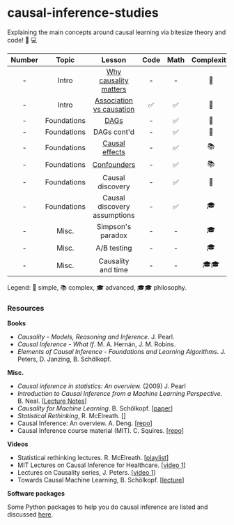 # causal-inference-studies

Explaining the main concepts around causal learning via bitesize theory and code! :closed_book: :computer:

| Number | Topic | Lesson | Code | Math | Complexity |
| :-----------: | :-----------: | :-----------: | :-----------: | :-----------: | :-----------: |
| - | Intro  | [Why causality matters](markdowns/why_causality_matters.md) | - | - | :cake:
| - | Intro | [Association vs causation](markdowns/association_vs_causation.md) |  :white_check_mark: | :white_check_mark: | :cake:
| - | Foundations | [DAGs](markdowns/dags.md) |  - | :white_check_mark: | :cake:
| - | Foundations | DAGs cont'd |  - | :white_check_mark: | :cake:
| - | Foundations | [Causal effects](markdowns/causal_effects.md) |  - | :white_check_mark: | :books:
| - | Foundations | [Confounders](markdowns/confounders.md) |  - | :white_check_mark: | :books:
| - | Foundations | Causal discovery |  - | :white_check_mark: | :cake:
| - | Foundations | Causal discovery assumptions |  - | :white_check_mark: | :mortar_board:
| - | Misc. | Simpson's paradox |  - | - | :mortar_board:
| - | Misc. | A/B testing |  - | - | :mortar_board:
| - | Misc. | Causality and time |  - | - | :mortar_board::mortar_board:


Legend: :cake: simple, :books: complex, :mortar_board: advanced, :mortar_board::mortar_board: philosophy.

### Resources

**Books**

- *Causality - Models, Reasoning and Inference*. J. Pearl.
- *Causal Inference - What If*. M. A. Hernán, J. M. Robins.
- *Elements of Causal Inference - Foundations and Learning Algorithms*. J. Peters, D. Janzing, B. Schölkopf.

**Misc.**

- *Causal inference in statistics: An overview.* (2009) J. Pearl
- *Introduction to Causal Inference from a Machine Learning Perspective*. B. Neal. [[Lecture Notes](https://www.bradyneal.com/Introduction_to_Causal_Inference-Dec17_2020-Neal.pdf)] 
- *Causality for Machine Learning*. B. Schölkopf. [[paper](https://arxiv.org/pdf/1911.10500)]
- *Statistical Rethinking*, R. McElreath. [[]()]
- Causal Inference: An overview. A. Deng. [[repo](https://alexdeng.github.io/causal/)]
- Causal Inference course material (MIT). C. Squires. [[repo](https://github.com/csquires/6.S091-causality)]

**Videos**

- Statistical rethinking lectures. R. McElreath. [[playlist](https://youtube.com/playlist?list=PLDcUM9US4XdPz-KxHM4XHt7uUVGWWVSus&si=l81BjmEHm1JbrstP)]
- MIT Lectures on Causal Inference for Healthcare. [[video 1](https://www.youtube.com/watch?v=gRkUhg9Wb-I)]
- Lectures on Causality series, J. Peters. [[video 1](https://www.youtube.com/watch?v=zvrcyqcN9Wo)]
- Towards Causal Machine Learning, B. Schölkopf. [[lecture](https://www.youtube.com/watch?v=ooeRlw3U2zU)]

**Software packages**

Some Python packages to help you do causal inference are listed and discussed [here](markdowns/software_packages.md).